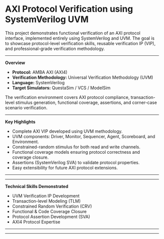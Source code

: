 # AXI Protocol Verification using SystemVerilog UVM

This project demonstrates functional verification of an AXI protocol interface, implemented entirely using SystemVerilog and UVM. The goal is to showcase protocol-level verification skills, reusable verification IP (VIP), and professional-grade verification methodology.

---

**Overview**

- **Protocol:** AMBA AXI (AXI4)
- **Verification Methodology:** Universal Verification Methodology (UVM)
- **Language:** SystemVerilog
- **Target Simulators:** QuestaSim / VCS / ModelSim

The verification environment covers AXI protocol compliance, transaction-level stimulus generation, functional coverage, assertions, and corner-case scenario verification.

---

**Key Highlights**

- Complete AXI VIP developed using UVM methodology.
- UVM components: Driver, Monitor, Sequencer, Agent, Scoreboard, and Environment.
- Constrained-random stimulus for both read and write channels.
- Functional coverage models ensuring protocol correctness and coverage closure.
- Assertions (SystemVerilog SVA) to validate protocol properties.
- Easy extensibility for future AXI protocol extensions.

---


---

**Technical Skills Demonstrated**

- UVM Verification IP Development
- Transaction-level Modeling (TLM)
- Constrained Random Verification (CRV)
- Functional & Code Coverage Closure
- Protocol Assertion Development (SVA)
- AXI4 Protocol Expertise

---


---
